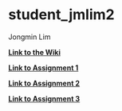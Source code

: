 # student_jmlim2
Jongmin Lim

[**Link to the Wiki**](https://github.com/bcb420-2020/student_jmlim2/wiki)<br>



[**Link to Assignment 1**](https://bcb420-2020.github.io/student_jmlim2/assignment1.html)<br>

[**Link to Assignment 2**](https://bcb420-2020.github.io/student_jmlim2/A2_jongminlim.html)<br>

[**Link to Assignment 3**](https://bcb420-2020.github.io/student_jmlim2/A3_jongminlim.html)<br>
